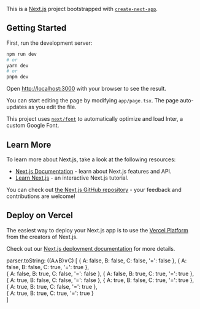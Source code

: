 This is a [Next.js](https://nextjs.org/) project bootstrapped
with [`create-next-app`](https://github.com/vercel/next.js/tree/canary/packages/create-next-app).

## Getting Started

First, run the development server:

```bash
npm run dev
# or
yarn dev
# or
pnpm dev
```

Open [http://localhost:3000](http://localhost:3000) with your browser to see the result.

You can start editing the page by modifying `app/page.tsx`. The page auto-updates as you edit the file.

This project uses [`next/font`](https://nextjs.org/docs/basic-features/font-optimization) to automatically optimize and
load Inter, a custom Google Font.

## Learn More

To learn more about Next.js, take a look at the following resources:

- [Next.js Documentation](https://nextjs.org/docs) - learn about Next.js features and API.
- [Learn Next.js](https://nextjs.org/learn) - an interactive Next.js tutorial.

You can check out [the Next.js GitHub repository](https://github.com/vercel/next.js/) - your feedback and contributions
are welcome!

## Deploy on Vercel

The easiest way to deploy your Next.js app is to use
the [Vercel Platform](https://vercel.com/new?utm_medium=default-template&filter=next.js&utm_source=create-next-app&utm_campaign=create-next-app-readme)
from the creators of Next.js.

Check out our [Next.js deployment documentation](https://nextjs.org/docs/deployment) for more details.

parser.toString: ((A∧B)∨C)
[
{ A: false, B: false, C: false, '=': false },
{ A: false, B: false, C: true, '=': true },  
{ A: false, B: true, C: false, '=': false },
{ A: false, B: true, C: true, '=': true },   
{ A: true, B: false, C: false, '=': false },
{ A: true, B: false, C: true, '=': true },   
{ A: true, B: true, C: false, '=': true },   
{ A: true, B: true, C: true, '=': true }     
]